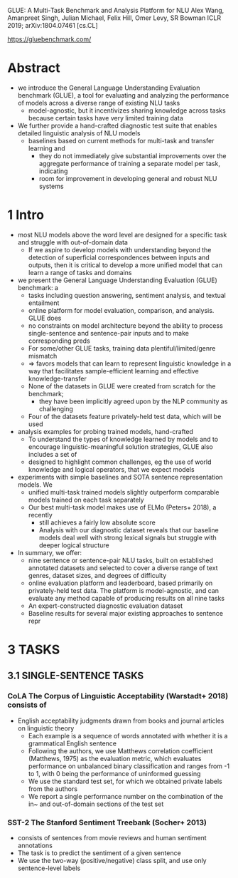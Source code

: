 GLUE: A Multi-Task Benchmark and Analysis Platform for NLU
Alex Wang, Amanpreet Singh, Julian Michael, Felix Hill, Omer Levy, SR Bowman
ICLR 2019; arXiv:1804.07461 [cs.CL]

https://gluebenchmark.com/

# Abstract

* we introduce the General Language Understanding Evaluation benchmark (GLUE),
  a tool for evaluating and analyzing the performance of models across a
  diverse range of existing NLU tasks
  * model-agnostic, but it incentivizes sharing knowledge across tasks because
    certain tasks have very limited training data
* We further provide a hand-crafted diagnostic test suite that enables detailed
  linguistic analysis of NLU models
  * baselines based on current methods for multi-task and transfer learning and
    * they do not immediately give substantial improvements over the aggregate
      performance of training a separate model per task, indicating
    * room for improvement in developing general and robust NLU systems

# 1 Intro

* most NLU models above the word level are designed for a specific task and
  struggle with out-of-domain data
  * If we aspire to develop models with understanding beyond the detection of
    superficial correspondences between inputs and outputs, then it is critical
    to develop a more unified model that can learn a range of tasks and domains
* we present the General Language Understanding Evaluation (GLUE) benchmark: a
  * tasks including question answering, sentiment analysis, and textual
    entailment
  * online platform for model evaluation, comparison, and analysis. GLUE does
  * no constraints on model architecture beyond the ability to process
    single-sentence and sentence-pair inputs and to make corresponding preds
  * For some/other GLUE tasks, training data plentiful/limited/genre mismatch
  * => favors models that can learn to represent linguistic knowledge in a way
    that facilitates sample-efficient learning and effective knowledge-transfer
  * None of the datasets in GLUE were created from scratch for the benchmark;
    * they have been implicitly agreed upon by the NLP community as challenging
  * Four of the datasets feature privately-held test data, which will be used
* analysis examples for probing trained models, hand-crafted
  * To understand the types of knowledge learned by models and to encourage
    linguistic-meaningful solution strategies, GLUE also includes a set of
  * designed to highlight common challenges,
    eg the use of world knowledge and logical operators, that we expect models
* experiments with simple baselines and SOTA sentence representation models. We
  * unified multi-task trained models slightly outperform comparable models
    trained on each task separately
  * Our best multi-task model makes use of ELMo (Peters+ 2018), a recently
    * still achieves a fairly low absolute score
    * Analysis with our diagnostic dataset reveals that our
      baseline models deal well with strong lexical signals but
      struggle with deeper logical structure
* In summary, we offer:
  * nine sentence or sentence-pair NLU tasks,
    built on established annotated datasets and selected to cover a
    diverse range of text genres, dataset sizes, and degrees of difficulty
  * online evaluation platform and leaderboard, based primarily on
    privately-held test data. The platform is model-agnostic, and can evaluate
    any method capable of producing results on all nine tasks
  * An expert-constructed diagnostic evaluation dataset
  * Baseline results for several major existing approaches to sentence repr

# 3 TASKS

## 3.1 SINGLE-SENTENCE TASKS

### CoLA The Corpus of Linguistic Acceptability (Warstadt+ 2018) consists of

* English acceptability judgments drawn from books and journal articles on
  linguistic theory
  * Each example is a sequence of words annotated with whether it is a
    grammatical English sentence
  * Following the authors, we use Matthews correlation coefficient (Matthews,
    1975) as the evaluation metric, which evaluates performance on unbalanced
    binary classification and ranges from -1 to 1, with 0 being the performance
    of uninformed guessing
  * We use the standard test set, for which we obtained private labels from the
    authors
  * We report a single performance number on the combination of the in~ and
    out-of-domain sections of the test set

### SST-2 The Stanford Sentiment Treebank (Socher+ 2013)

* consists of sentences from movie reviews and human sentiment annotations
* The task is to predict the sentiment of a given sentence
* We use the two-way (positive/negative) class split, and use only
  sentence-level labels
